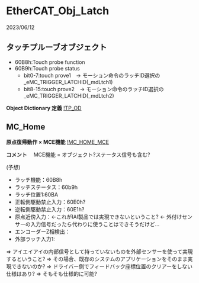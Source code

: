 # EtherCAT_Obj_Latch

2023/06/12

## タッチプルーブオブジェクト

* 60B8h:Touch probe function
* 60B9h:Touch probe status
    - bit0-7:touch prove1　→ モーション命令のラッチID選択の _eMC_TRIGGER_LATCHID(_mdLtch1)
    - bit8-15:touch prove2　→ モーション命令のラッチID選択の _eMC_TRIGGER_LATCHID(_mdLtch2)

<b>Object Dictionary 定義</b>
[!TP_OD](./pic/touchprove_OD.png)

## MC_Home
<b>原点復帰動作 × MCE機能</b>
[!MC_HOME_MCE](./pic/MC_HOME_MCE.png)

<b>コメント</b>
&emsp;MCE機能 = オブジェクト?ステータス信号も含む?

(予想)
* ラッチ機能：60B8h
* ラッチステータス：60b9h
* ラッチ位置1:60BA
* 正転側駆動禁止入力：60E0h?
* 逆転側駆動禁止入力：60E1h?
* 原点近傍入力：←これがIAI製品では実現できないということ?
← 外付けセンサーの入力信号だったら代わりに使うことはできそうだけど...
* エンコーダーZ相検出：
* 外部ラッチ入力1:

⇒ アイエイアイの内部信号として持っていないものを外部センサーを使って実現するということ?<TODO>
⇒ その場合、既存のシステムのアプリケーションをそのまま実現できないのか?
⇒ ドライバー側でフィードバック座標位置のクリアーをしない仕様はあり?
⇒ そもそも仕様的に可能?

